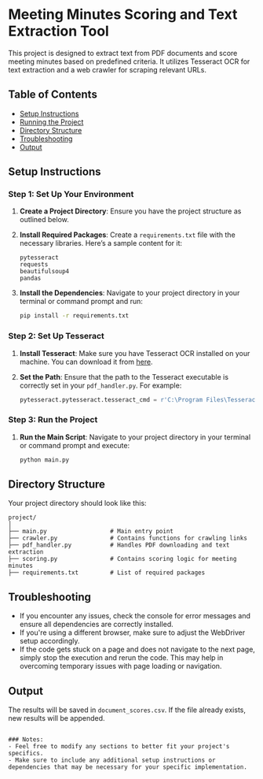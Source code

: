 # Meeting Minutes Scoring and Text Extraction Tool

This project is designed to extract text from PDF documents and score meeting minutes based on predefined criteria. It utilizes Tesseract OCR for text extraction and a web crawler for scraping relevant URLs.

## Table of Contents
- [Setup Instructions](#setup-instructions)
- [Running the Project](#running-the-project)
- [Directory Structure](#directory-structure)
- [Troubleshooting](#troubleshooting)
- [Output](#output)

## Setup Instructions

### Step 1: Set Up Your Environment

1. **Create a Project Directory**: Ensure you have the project structure as outlined below.

2. **Install Required Packages**: Create a `requirements.txt` file with the necessary libraries. Here’s a sample content for it:
   ```
   pytesseract
   requests
   beautifulsoup4
   pandas
   ```

3. **Install the Dependencies**: Navigate to your project directory in your terminal or command prompt and run:
   ```bash
   pip install -r requirements.txt
   ```

### Step 2: Set Up Tesseract

1. **Install Tesseract**: Make sure you have Tesseract OCR installed on your machine. You can download it from [here](https://github.com/tesseract-ocr/tesseract).

2. **Set the Path**: Ensure that the path to the Tesseract executable is correctly set in your `pdf_handler.py`. For example:
   ```python
   pytesseract.pytesseract.tesseract_cmd = r'C:\Program Files\Tesseract-OCR\tesseract.exe'  # Adjust this path as necessary
   ```

### Step 3: Run the Project

1. **Run the Main Script**: Navigate to your project directory in your terminal or command prompt and execute:
   ```bash
   python main.py
   ```

## Directory Structure

Your project directory should look like this:

```
project/
│
├── main.py                  # Main entry point
├── crawler.py               # Contains functions for crawling links
├── pdf_handler.py           # Handles PDF downloading and text extraction
├── scoring.py               # Contains scoring logic for meeting minutes
├── requirements.txt         # List of required packages
```

## Troubleshooting

- If you encounter any issues, check the console for error messages and ensure all dependencies are correctly installed.
- If you're using a different browser, make sure to adjust the WebDriver setup accordingly.
- If the code gets stuck on a page and does not navigate to the next page, simply stop the execution and rerun the code. This may help in overcoming temporary issues with page loading or navigation.

## Output

The results will be saved in `document_scores.csv`. If the file already exists, new results will be appended.
```

### Notes:
- Feel free to modify any sections to better fit your project's specifics.
- Make sure to include any additional setup instructions or dependencies that may be necessary for your specific implementation.
